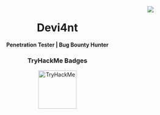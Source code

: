 <img align="right" src="https://visitor-badge.laobi.icu/badge?page_id=Devi4ntHacker.visitor-badge&left_color=red&right_color=black" />

<h1 align="center">Devi4nt</h1>

<p align="center">
  <strong>Penetration Tester | Bug Bounty Hunter</strong>
</p>

<h3 align="center">TryHackMe Badges</h3>
<p align="center">
  <img src="https://assets.tryhackme.com/img/badges/networkfundamentals.svg" alt="TryHackMe" width="100">
</p>

